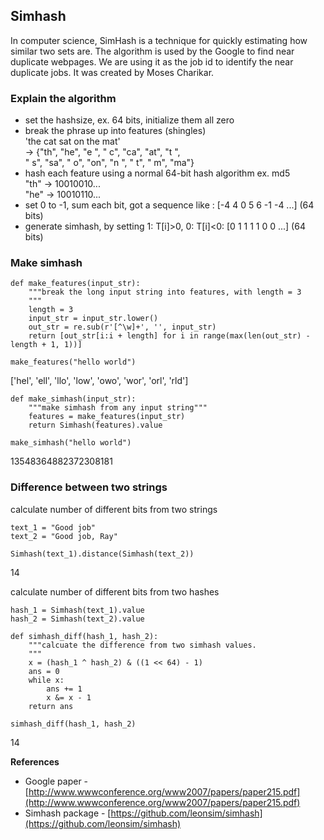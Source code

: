## Simhash

In computer science, SimHash is a technique for quickly estimating how similar two sets are. The algorithm is used by the Google to find near duplicate webpages. We are using it as the job id to identify the near duplicate jobs. It was created by Moses Charikar.

### Explain the algorithm
- set the hashsize, ex. 64 bits, initialize them all zero
- break the phrase up into features (shingles)<br>
'the cat sat on the mat'<br>
\-> {"th", "he", "e ", " c", "ca", "at", "t ",<br>
    " s", "sa", " o", "on", "n ", " t", " m", "ma"}<br>
- hash each feature using a normal 64-bit hash algorithm ex. md5<br>
"th" -> 10010010...<br>
"he" -> 10010110...<br>
- set 0 to -1, sum each bit, got a sequence like : [-4 4 0 5 6 -1 -4 ...] (64 bits)
- generate simhash, by setting 1: T[i]>0, 0: T[i]<0: [0 1 1 1 1 0 0 ...] (64 bits)

### Make simhash
```
def make_features(input_str):
    """break the long input string into features, with length = 3
    """
    length = 3
    input_str = input_str.lower()
    out_str = re.sub(r'[^\w]+', '', input_str)
    return [out_str[i:i + length] for i in range(max(len(out_str) - length + 1, 1))]

make_features("hello world")
```
['hel', 'ell', 'llo', 'low', 'owo', 'wor', 'orl', 'rld']

```
def make_simhash(input_str):
    """make simhash from any input string"""
    features = make_features(input_str)
    return Simhash(features).value

make_simhash("hello world")
```
13548364882372308181

### Difference between two strings
calculate number of different bits from two strings
```
text_1 = "Good job"
text_2 = "Good job, Ray"

Simhash(text_1).distance(Simhash(text_2))
```
14

calculate number of different bits from two hashes
```
hash_1 = Simhash(text_1).value
hash_2 = Simhash(text_2).value

def simhash_diff(hash_1, hash_2):
    """calcuate the difference from two simhash values.
    """
    x = (hash_1 ^ hash_2) & ((1 << 64) - 1)
    ans = 0
    while x:
        ans += 1
        x &= x - 1
    return ans

simhash_diff(hash_1, hash_2)
```
14


**References**
- Google paper - [http://www.wwwconference.org/www2007/papers/paper215.pdf](http://www.wwwconference.org/www2007/papers/paper215.pdf)
- Simhash package - [https://github.com/leonsim/simhash](https://github.com/leonsim/simhash)
